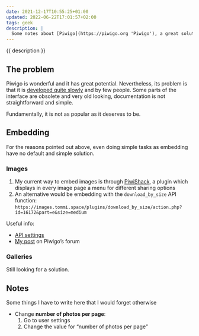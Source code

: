 ```yaml
---
date: 2021-12-17T10:55:25+01:00
updated: 2022-06-22T17:01:57+02:00
tags: geek
description: |
  Some notes about [Piwigo](https://piwigo.org 'Piwigo'), a great solution for hosting and storing images. I use it on [images.tommi.space](https://images.tommi.space 'Tommi’s visions').
---
```

{{ description }}

## The problem

Piwigo is wonderful and it has great potential. Nevertheless,  its problem is that it is [developed quite slowly](https://github.com/Piwigo/Piwigo/commits/master 'History of commits to Piwigo on GitHub') and by few people. Some parts of the interface are obsolete and very old looking, documentation is not straightforward and simple.

Fundamentally, it is not as popular as it deserves to be.

## Embedding

For the reasons pointed out above, even doing simple tasks as embedding have no default and simple solution.

### Images

1. My current way to embed images is through [PiwiShack](https://piwigo.org/ext/extension_view.php?eid=324 'PiwiShack description'), a plugin which displays in every image page a menu for different sharing options
2. An alternative would be embedding with the `download_by_size` API function: `https://images.tommi.space/plugins/download_by_size/action.php?id=16172&part=e&size=medium`

Useful info:
- [API settings](https://images.tommi.space/tools/ws.htm 'images.tommi.space API')
- [My post](https://piwigo.org/forum/viewtopic.php?id=31165 'Embedding images and galleries in HTML - Piwigo Forum') on Piwigo’s forum

### Galleries

Still looking for a solution.

## Notes

Some things I have to write here that I would forget otherwise

- Change **number of photos per page**:
	1. Go to user settings
	2. Change the value for <q>number of photos per page</q>
